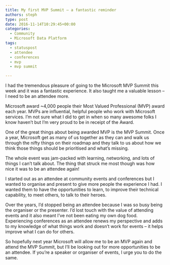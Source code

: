 ```yaml
---
title: My first MVP Summit – a fantastic reminder
authors: steph
type: post
date: 2016-11-14T10:29:45+00:00
categories:
  - Community
  - Microsoft Data Platform
tags:
  - statuspost
  - attendee
  - conferences
  - mvp
  - mvp summit

---
```

I had the tremendous pleasure of going to the Microsoft MVP Summit this week and it was a fantastic experience. It also taught me a valuable lesson &#8211; I need to be an attendee more.

Microsoft award ~4,000 people their Most Valued Professional (MVP) award each year. MVPs are influential, helpful people who work with Microsoft services. I&#8217;m not sure what I did to get in when so many awesome folks I know haven&#8217;t but I&#8217;m very proud to be in receipt of the Award.

One of the great things about being awarded MVP is the MVP Summit. Once a year, Microsoft get as many of us together as they can and walk us through the nifty things on their roadmap and they talk to us about how we think those things should be prioritised and what&#8217;s missing.

The whole event was jam-packed with learning, networking, and lots of things I can&#8217;t talk about. The thing that struck me most though was how nice it was to be an attendee again!

I started out as an attendee at community events and conferences but I wanted to organise and present to give more people the experience I had. I wanted them to have the opportunities to learn, to improve their technical capability, to meet others, to talk to their heroes.

Over the years, I&#8217;d stopped being an attendee because I was so busy being the organiser or the presenter. I&#8217;d lost touch with the value of attending events and it also meant I&#8217;ve not been eating my own dog food. Experiencing conferences as an attendee renews my perspective and adds to my knowledge of what things work and doesn&#8217;t work for events &#8211; it helps improve what I can do for others.

So hopefully next year Microsoft will allow me to be an MVP again and attend the MVP Summit, but I&#8217;ll be looking out for more opportunities to be an attendee. If you&#8217;re a speaker or organiser of events, I urge you to do the same.